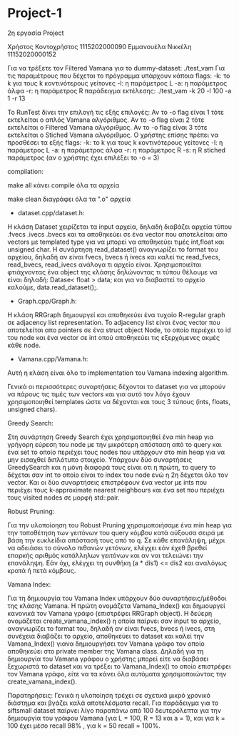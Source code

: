 # Project-1
2η εργασία Project

Χρήστος Κοντοχρήστος 1115202000090
Εμμανουέλα Νικκέλη 11152020000152




Για να τρέξετε τον Filtered Vamana για το dummy-dataset: ./test_vam 
Για τις παραμέτρους που δέχεται το πρόγραμμα υπάρχουν κάποια flags:
-k: το k για τους k κοντινότερους γείτονες
-l: η παράμετρος L
-a: η παράμετρος άλφα
-r: η παράμετρος R
παράδειγμα εκτέλεσης: ./test_vam -k 20 -l 100 -a 1 -r 13

Το RunTest δίνει την επιλογή τις εξής επιλογές:
Αν το -ο flag είναι 1 τότε εκτελείται ο απλός Vamana αλγόριθμος.
Αν το -ο flag είναι 2 τότε εκτελείται ο Filtered Vamana αλγόριθμος.
Αν το -ο flag είναι 3 τότε εκτελείται ο Stiched Vamana αλγόριθμος.
O χρήστης επίσης πρέπει να προσθέσει τα εξής flags:
-k: το k για τους k κοντινότερους γείτονες
-l: η παράμετρος L
-a: η παράμετρος άλφα
-r: η παράμετρος R
-s: η R stiched παράμετρος (αν ο χρήστης έχει επιλέξει το -ο = 3)



compilation:

make all κάνει compile όλα τα αρχεία 

make clean διαγράφει όλα τα ".ο" αρχεία



- dataset.cpp/dataset.h:

Η κλάση Dataset χειρίζεται τα input αρχεία, δηλαδή διαβάζει αρχεία τύπου .fvecs .ivecs .bvecs 
και τα αποθηκεύει σε ένα vector που αποτελείται απο vectors με templated type για να μπορεί να αποθηκεύει 
τιμές int,float και unsigned char. Η συνάρτηση read_dataset() αναγνωρίζει το format του αρχείου, δηλαδή αν είναι 
fvecs, bvecs ή ivecs και καλεί τις read_fvecs, read_bvecs, read_ivecs ανάλογα τι αρχείο είναι. Χρησιμοποιείται φτιάχνοντας
ένα object της κλάσης δηλώνοντας τι τύπου θέλουμε να είναι δηλαδή: Datase< float > data; και για να διαβαστεί το αρχείο καλούμε,
data.read_dataset();.


- Graph.cpp/Graph.h:

Η κλάση RRGraph δημιουργεί και αποθηκεύει ένα τυχαίο R-regular graph σε adjacency list representation.
Το adjacency list είναι ένας vector που αποτελείται απο pointers σε ένα struct object Node, το οποίο
περιέχει το id του node και ένα vector σε int οπού αποθηκεύει τις εξερχόμενες ακμές κάθε node.


- Vamana.cpp/Vamana.h:

Αυτή η κλάση είναι όλο το implementation του Vamana indexing algorithm.

Γενικά οι περισσότερες συναρτήσεις δέχονται το dataset για να μπορούν να πάρους τις τιμές των vectors και για αυτό τον λόγο 
έχουν χρησιμοποιηθεί templates ώστε να δέχονται και τους 3 τύπους (ints, floats, unsigned chars).


Greedy Search: 

Στη συνάρτηση Greedy Search έχει χρησιμοποιηθεί ένα min heap για γρήγορη εύρεση του node με την μικρότερη απόσταση 
από το query και ένα set το οποίο περιέχει τους nodes που υπάρχουν στο min heαp για να μην εισαχθεί διπλότυπο στοιχείο.
Yπάρχουν δύο συναρτήσεις GreedySearch και η μόνη διαφορά τους είναι οτι η πρώτη, το query το δέχεται σαν int το οποίο είναι 
το index του node ενώ η 2η δέχεται όλο τον vector. Και οι δύο συναρτήσεις επιστρέφουν ένα vector με ints που περιέχει τους 
k-approximate nearest neighbours και ένα set που περιέχει τους visited nodes σε μορφή std::pair.

Robust Pruning:

Για την υλοποίοηση του Robust Pruning χηρσιμοποιήσαμε ένα min heap για την τοποθέτηση των γειτόνων του query κόμβου κατά αύξουσα σειρά με βάση την ευκλείδια απόστασή τους
από το q. Σε κάθε επανάληψη, μέχρι να αδειάσει το σύνολο πιθανών γετόνων, ελέγχει εάν έχεθ βρεθεί επαρκής αριθμός κατάλληλων γειτόνων και αν ναι τελειώνει την επανάληψη. Εάν όχι, 
ελέγχει τη συνθήκη (a * dis1) <= dis2 και αναλόγως κρατά ή πετά κόμβους.
 
Vamana Index: 

Για τη δημιουργία του Vamana Index υπάρχουν δύο συναρτήσεις/μέθοδοι της κλάσης Vamana. H πρώτη ονομάζετα Vamana_Index() και δημιουργεί κανονικά τον Vamana γράφο (επιστρέφει RRGraph object). Η δεύερη ονομάζεται create_vamana_index() η οποία παίρνει σαν input το αρχείο, αναγνωρίζει το format του, δηλαδή αν είναι fvecs, bvecs ή ivecs, στη συνέχεια διαβάζει το αρχείο, αποθηκεύει το dataset και καλεί την Vamana_Index() γιανα δημιουργήσει τον Vamana γράφο τον οποίο αποθηκεύει στο private member της Vamana class. 
Δηλαδή για τη δημιουργία του Vamana γράφου ο χρήστης μπορεί είτε να διαβάσει ξεχωριστά το dataset και να τρέξει το Vamana_Index() το 
οποίο επιστρέφει τον Vamana γράφο, είτε να τα κάνει όλα αυτόματα χρησιμοποιώντας την create_vamana_index().


Παρατηρήσεις: 
Γενικά η υλοποίηση τρέχει σε σχετικά μικρό χρονικό διάστημα και βγάζει καλά αποτελέσματα recall. Για παράδειγμα για το siftsmall dataset παίρνει λίγο παραπάνω από 100 δευτερόλεπτα για την δημιουργία του γράφου Vamana (για L = 100, R = 13 και a = 1), και 
για k = 100 έχει μέσο recall 98% , για k = 50 recall = 100%.